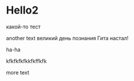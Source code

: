 # Hello2

какой-то тест

another text
великий день познания Гита настал!

ha-ha

kfkfkfkfkkfkffkfk

more text

